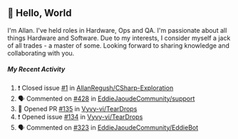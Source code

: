 ## :wave: Hello, World

I'm Allan. I've held roles in Hardware, Ops and QA. I'm passionate about all things Hardware and Software. Due to my interests, I consider myself a jack of all trades - a master of some. Looking forward to sharing knowledge and collaborating with you.

##### My Recent Activity
<!--START_SECTION:activity-->
1. ❗️ Closed issue [#1](https://github.com/AllanRegush/CSharp-Exploration/issues/1) in [AllanRegush/CSharp-Exploration](https://github.com/AllanRegush/CSharp-Exploration)
2. 🗣 Commented on [#428](https://github.com/EddieJaoudeCommunity/support/issues/428) in [EddieJaoudeCommunity/support](https://github.com/EddieJaoudeCommunity/support)
3. 💪 Opened PR [#135](https://github.com/Vyvy-vi/TearDrops/pull/135) in [Vyvy-vi/TearDrops](https://github.com/Vyvy-vi/TearDrops)
4. ❗️ Opened issue [#134](https://github.com/Vyvy-vi/TearDrops/issues/134) in [Vyvy-vi/TearDrops](https://github.com/Vyvy-vi/TearDrops)
5. 🗣 Commented on [#323](https://github.com/EddieJaoudeCommunity/EddieBot/issues/323) in [EddieJaoudeCommunity/EddieBot](https://github.com/EddieJaoudeCommunity/EddieBot)
<!--END_SECTION:activity-->

<!--
**AllanRegush/AllanRegush** is a ✨ _special_ ✨ repository because its `README.md` (this file) appears on your GitHub profile.

Here are some ideas to get you started:

- 🔭 I’m currently working on ...
- 🌱 I’m currently learning ...
- 👯 I’m looking to collaborate on ...
- 🤔 I’m looking for help with ...
- 💬 Ask me about ...
- 📫 How to reach me: ...
- 😄 Pronouns: ...
- ⚡ Fun fact: ...
-->
